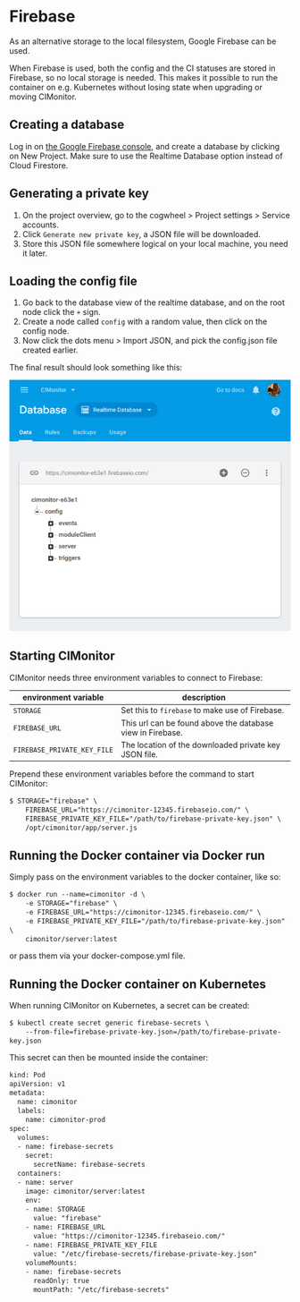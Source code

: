# Firebase

As an alternative storage to the local filesystem, Google Firebase can be used.

When Firebase is used, both the config and the CI statuses are stored in Firebase, so no local storage is needed.
This makes it possible to run the container on e.g. Kubernetes without losing state when upgrading or moving CIMonitor.

## Creating a database

Log in on [the Google Firebase console](https://console.firebase.google.com), and create a database by
clicking on New Project. Make sure to use the Realtime Database option instead of Cloud Firestore.

## Generating a private key

1. On the project overview, go to the cogwheel > Project settings > Service accounts.
1. Click `Generate new private key`, a JSON file will be downloaded.
1. Store this JSON file somewhere logical on your local machine, you need it later.

## Loading the config file

1. Go back to the database view of the realtime database, and on the root node click the `+` sign.
1. Create a node called `config` with a random value, then click on the config node.
1. Now click the dots menu > Import JSON, and pick the config.json file created earlier.

The final result should look something like this:

![imported firebase config](../img/firebase-config.png)

## Starting CIMonitor

CIMonitor needs three environment variables to connect to Firebase:

| environment variable        | description                                                |
| --------------------------- | -----------------------------------------------------------|
| `STORAGE`                   | Set this to `firebase` to make use of Firebase.            |
| `FIREBASE_URL`              | This url can be found above the database view in Firebase. |
| `FIREBASE_PRIVATE_KEY_FILE` | The location of the downloaded private key JSON file.      |

Prepend these environment variables before the command to start CIMonitor:

```
$ STORAGE="firebase" \
    FIREBASE_URL="https://cimonitor-12345.firebaseio.com/" \
    FIREBASE_PRIVATE_KEY_FILE="/path/to/firebase-private-key.json" \
    /opt/cimonitor/app/server.js
```

## Running the Docker container via Docker run

Simply pass on the environment variables to the docker container, like so:

```
$ docker run --name=cimonitor -d \
    -e STORAGE="firebase" \
    -e FIREBASE_URL="https://cimonitor-12345.firebaseio.com/" \
    -e FIREBASE_PRIVATE_KEY_FILE="/path/to/firebase-private-key.json" \
    cimonitor/server:latest
```

or pass them via your docker-compose.yml file.

## Running the Docker container on Kubernetes

When running CIMonitor on Kubernetes, a secret can be created:

```
$ kubectl create secret generic firebase-secrets \
    --from-file=firebase-private-key.json=/path/to/firebase-private-key.json
```

This secret can then be mounted inside the container:
```
kind: Pod
apiVersion: v1
metadata:
  name: cimonitor
  labels:
    name: cimonitor-prod
spec:
  volumes:
  - name: firebase-secrets
    secret:
      secretName: firebase-secrets
  containers:
  - name: server
    image: cimonitor/server:latest
    env:
    - name: STORAGE
      value: "firebase"
    - name: FIREBASE_URL
      value: "https://cimonitor-12345.firebaseio.com/"
    - name: FIREBASE_PRIVATE_KEY_FILE
      value: "/etc/firebase-secrets/firebase-private-key.json"
    volumeMounts:
    - name: firebase-secrets
      readOnly: true
      mountPath: "/etc/firebase-secrets"
```
